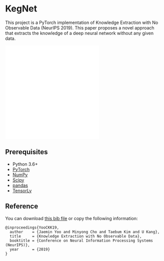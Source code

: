 # KegNet

This project is a PyTorch implementation of Knowledge Extraction with No Observable Data (NeurIPS 2019).
This paper proposes a novel approach that extracts the knowledge of a deep neural network without any given data.

![Overview](images/overview.pdf)
![Overview](/images/overview.pdf)

## Prerequisites

- Python 3.6+
- [PyTorch](https://pytorch.org/)
- [NumPy](https://numpy.org)
- [Scipy](https://scipy.org/)
- [pandas](https://pandas.pydata.org/)
- [TensorLy](http://tensorly.org/stable/index.html)

## Reference

You can download [this bib file](docs/YooCKK19.bib) or copy the following information: 

```
@inproceedings{YooCKK19,
  author    = {Jaemin Yoo and Minyong Cho and Taebum Kim and U Kang},
  title     = {Knowledge Extraction with No Observable Data},
  booktitle = {Conference on Neural Information Processing Systems (NeurIPS)},
  year      = {2019}
}
```
